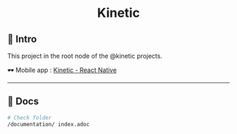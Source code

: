 <div align="center">
  <h1>Kinetic</h1>
</div>

## 👋 Intro

This project in the root node of the @kinetic projects.

🕶️ Mobile app : [Kinetic - React Native](./frontend/README.md)

---
## 📖 Docs

```bash
# Check folder
/documentation/ index.adoc
```


